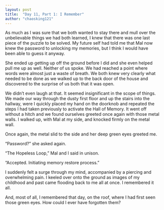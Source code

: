 ```yaml
---
layout: post
title:  "Day 11, Part 1: I Remember"
author: "chaosking121"
---
```


As much as I was sure that we both wanted to stay there and mull over the unbelievable things we had both learned, I knew that there was one last piece of the puzzle to be solved. My future self had told me that Mal now knew the password to unlocking my memories, but I think I would have been able to guess it anyway. 

She ended up getting up off the ground before I did and she even helped pull me up as well. Neither of us spoke. We had reached a point where words were almost just a waste of breath. We both knew very clearly what needed to be done as we walked up to the back door of the house and discovered to the surprise of us both that it was open. 

We didn’t even laugh at that. It seemed insignificant in the scope of things. We made our way through the dusty first floor and up the stairs into the hallway, were I quickly placed my hand on the doorknob and repeated the steps I had taken previously to activate the Hall of Memory. It went off without a hitch and we found ourselves greeted once again with those metal walls. I walked up, with Mal at my side, and knocked firmly on the metal wall.

Once again, the metal slid to the side and her deep green eyes greeted me.

“Password?” she asked again.

“The Hopeless Loop,” Mal and I said in unison.

“Accepted. Initiating memory restore process.”

I suddenly felt a surge through my mind, accompanied by a piercing and overwhelming pain. I keeled over onto the ground as images of my childhood and past came flooding back to me all at once. I remembered it all.

And, most of all, I remembered that day, on the roof, where I had first seen those green eyes. How could I ever have forgotten them?